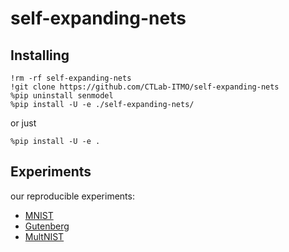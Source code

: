 # self-expanding-nets

## Installing

```shell
!rm -rf self-expanding-nets
!git clone https://github.com/CTLab-ITMO/self-expanding-nets 
%pip uninstall senmodel
%pip install -U -e ./self-expanding-nets/
```

or just

```shell
%pip install -U -e .
```

## Experiments
our reproducible experiments:
- [MNIST](https://colab.research.google.com/drive/1oeLnB_yudncUJFEMEM4lhDAbH3Mf6SZL?usp=sharing)
- [Gutenberg](https://colab.research.google.com/drive/1QtEhq8b_p4HR6aRlvaxHG5suqs5o_gzp?usp=sharing)
- [MultNIST](https://colab.research.google.com/drive/1vGSCg5Tn9kiq17rPtIkUT3vG2vOK-cqO?usp=sharing)
